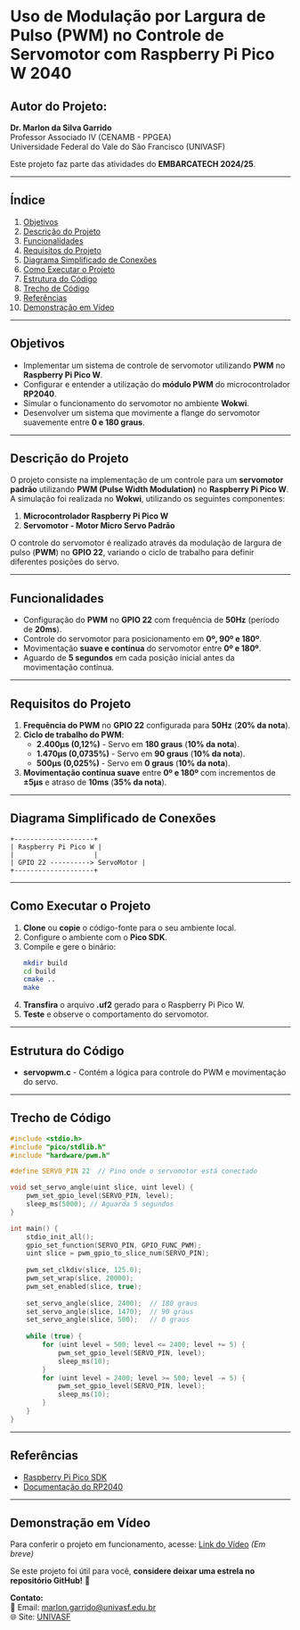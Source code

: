# Uso de Modulação por Largura de Pulso (PWM) no Controle de Servomotor com Raspberry Pi Pico W 2040

## Autor do Projeto:
**Dr. Marlon da Silva Garrido**  
Professor Associado IV (CENAMB - PPGEA)  
Universidade Federal do Vale do São Francisco (UNIVASF)

Este projeto faz parte das atividades do **EMBARCATECH 2024/25**.

---

## Índice
1. [Objetivos](#objetivos)
2. [Descrição do Projeto](#descrição-do-projeto)
3. [Funcionalidades](#funcionalidades)
4. [Requisitos do Projeto](#requisitos-do-projeto)
5. [Diagrama Simplificado de Conexões](#diagrama-simplificado-de-conexões)
6. [Como Executar o Projeto](#como-executar-o-projeto)
7. [Estrutura do Código](#estrutura-do-código)
8. [Trecho de Código](#trecho-de-código)
9. [Referências](#referências)
10. [Demonstração em Vídeo](#demonstração-em-vídeo)

---

## Objetivos
- Implementar um sistema de controle de servomotor utilizando **PWM** no **Raspberry Pi Pico W**.
- Configurar e entender a utilização do **módulo PWM** do microcontrolador **RP2040**.
- Simular o funcionamento do servomotor no ambiente **Wokwi**.
- Desenvolver um sistema que movimente a flange do servomotor suavemente entre **0 e 180 graus**.

---

## Descrição do Projeto
O projeto consiste na implementação de um controle para um **servomotor padrão** utilizando **PWM (Pulse Width Modulation)** no **Raspberry Pi Pico W**. A simulação foi realizada no **Wokwi**, utilizando os seguintes componentes:

1. **Microcontrolador Raspberry Pi Pico W**
2. **Servomotor - Motor Micro Servo Padrão**

O controle do servomotor é realizado através da modulação de largura de pulso (**PWM**) no **GPIO 22**, variando o ciclo de trabalho para definir diferentes posições do servo.

---

## Funcionalidades
- Configuração do **PWM** no **GPIO 22** com frequência de **50Hz** (período de **20ms**).
- Controle do servomotor para posicionamento em **0º, 90º e 180º**.
- Movimentação **suave e contínua** do servomotor entre **0º e 180º**.
- Aguardo de **5 segundos** em cada posição inicial antes da movimentação contínua.

---

## Requisitos do Projeto
1. **Frequência do PWM** no **GPIO 22** configurada para **50Hz** (**20% da nota**).
2. **Ciclo de trabalho do PWM**:
   - **2.400µs (0,12%)** - Servo em **180 graus** (**10% da nota**).
   - **1.470µs (0,0735%)** - Servo em **90 graus** (**10% da nota**).
   - **500µs (0,025%)** - Servo em **0 graus** (**10% da nota**).
3. **Movimentação contínua suave** entre **0º e 180º** com incrementos de **±5µs** e atraso de **10ms** (**35% da nota**).

---

## Diagrama Simplificado de Conexões
```
+--------------------+
| Raspberry Pi Pico W |
|                    |
| GPIO 22 ----------> ServoMotor |
+--------------------+
```

---

## Como Executar o Projeto
1. **Clone** ou **copie** o código-fonte para o seu ambiente local.
2. Configure o ambiente com o **Pico SDK**.
3. Compile e gere o binário:
   ```sh
   mkdir build
   cd build
   cmake ..
   make
   ```
4. **Transfira** o arquivo **.uf2** gerado para o Raspberry Pi Pico W.
5. **Teste** e observe o comportamento do servomotor.

---

## Estrutura do Código
- **servopwm.c** - Contém a lógica para controle do PWM e movimentação do servo.

---

## Trecho de Código
```c
#include <stdio.h>
#include "pico/stdlib.h"
#include "hardware/pwm.h"

#define SERVO_PIN 22  // Pino onde o servomotor está conectado

void set_servo_angle(uint slice, uint level) {
    pwm_set_gpio_level(SERVO_PIN, level);
    sleep_ms(5000); // Aguarda 5 segundos
}

int main() {
    stdio_init_all();
    gpio_set_function(SERVO_PIN, GPIO_FUNC_PWM);
    uint slice = pwm_gpio_to_slice_num(SERVO_PIN);
    
    pwm_set_clkdiv(slice, 125.0);
    pwm_set_wrap(slice, 20000);
    pwm_set_enabled(slice, true);
    
    set_servo_angle(slice, 2400);  // 180 graus
    set_servo_angle(slice, 1470);  // 90 graus
    set_servo_angle(slice, 500);   // 0 graus
    
    while (true) {
        for (uint level = 500; level <= 2400; level += 5) {
            pwm_set_gpio_level(SERVO_PIN, level);
            sleep_ms(10);
        }
        for (uint level = 2400; level >= 500; level -= 5) {
            pwm_set_gpio_level(SERVO_PIN, level);
            sleep_ms(10);
        }
    }
}
```

---

## Referências
- [Raspberry Pi Pico SDK](https://datasheets.raspberrypi.com/pico/raspberry-pi-pico-c-sdk.pdf)
- [Documentação do RP2040](https://www.raspberrypi.com/documentation/microcontrollers/rp2040.html)

---

## Demonstração em Vídeo
Para conferir o projeto em funcionamento, acesse:
[Link do Vídeo](#) *(Em breve)*

Se este projeto foi útil para você, **considere deixar uma estrela no repositório GitHub!** 🌟

**Contato:**  
📧 Email: marlon.garrido@univasf.edu.br  
🌐 Site: [UNIVASF](https://www.univasf.edu.br/)

